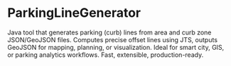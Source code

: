 # ParkingLineGenerator
Java tool that generates parking (curb) lines from area and curb zone JSON/GeoJSON files. Computes precise offset lines using JTS, outputs GeoJSON for mapping, planning, or visualization. Ideal for smart city, GIS, or parking analytics workflows. Fast, extensible, production-ready.
